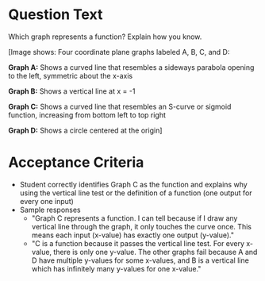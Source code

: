 # Question Text

Which graph represents a function? Explain how you know.

[Image shows: Four coordinate plane graphs labeled A, B, C, and D:

**Graph A:** Shows a curved line that resembles a sideways parabola opening to the left, symmetric about the x-axis

**Graph B:** Shows a vertical line at x = -1

**Graph C:** Shows a curved line that resembles an S-curve or sigmoid function, increasing from bottom left to top right

**Graph D:** Shows a circle centered at the origin]

# Acceptance Criteria

- Student correctly identifies Graph C as the function and explains why using the vertical line test or the definition of a function (one output for every one input)
- Sample responses
  - "Graph C represents a function. I can tell because if I draw any vertical line through the graph, it only touches the curve once. This means each input (x-value) has exactly one output (y-value)."
  - "C is a function because it passes the vertical line test. For every x-value, there is only one y-value. The other graphs fail because A and D have multiple y-values for some x-values, and B is a vertical line which has infinitely many y-values for one x-value."
